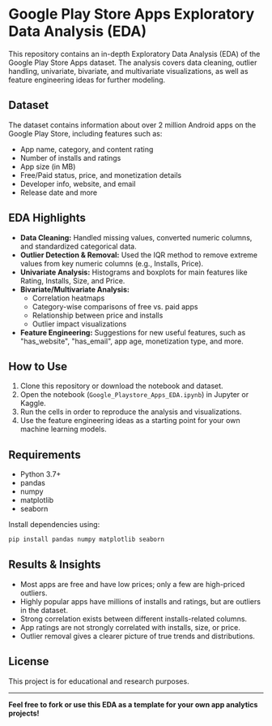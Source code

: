 # Google Play Store Apps Exploratory Data Analysis (EDA)

This repository contains an in-depth Exploratory Data Analysis (EDA) of the Google Play Store Apps dataset. The analysis covers data cleaning, outlier handling, univariate, bivariate, and multivariate visualizations, as well as feature engineering ideas for further modeling.

## Dataset

The dataset contains information about over 2 million Android apps on the Google Play Store, including features such as:
- App name, category, and content rating
- Number of installs and ratings
- App size (in MB)
- Free/Paid status, price, and monetization details
- Developer info, website, and email
- Release date and more

## EDA Highlights

- **Data Cleaning:** Handled missing values, converted numeric columns, and standardized categorical data.
- **Outlier Detection & Removal:** Used the IQR method to remove extreme values from key numeric columns (e.g., Installs, Price).
- **Univariate Analysis:** Histograms and boxplots for main features like Rating, Installs, Size, and Price.
- **Bivariate/Multivariate Analysis:** 
  - Correlation heatmaps
  - Category-wise comparisons of free vs. paid apps
  - Relationship between price and installs
  - Outlier impact visualizations
- **Feature Engineering:** Suggestions for new useful features, such as "has_website", "has_email", app age, monetization type, and more.

## How to Use

1. Clone this repository or download the notebook and dataset.
2. Open the notebook (`Google_Playstore_Apps_EDA.ipynb`) in Jupyter or Kaggle.
3. Run the cells in order to reproduce the analysis and visualizations.
4. Use the feature engineering ideas as a starting point for your own machine learning models.

## Requirements

- Python 3.7+
- pandas
- numpy
- matplotlib
- seaborn

Install dependencies using:
```bash
pip install pandas numpy matplotlib seaborn
```

## Results & Insights

- Most apps are free and have low prices; only a few are high-priced outliers.
- Highly popular apps have millions of installs and ratings, but are outliers in the dataset.
- Strong correlation exists between different installs-related columns.
- App ratings are not strongly correlated with installs, size, or price.
- Outlier removal gives a clearer picture of true trends and distributions.

## License

This project is for educational and research purposes.

---

**Feel free to fork or use this EDA as a template for your own app analytics projects!**
